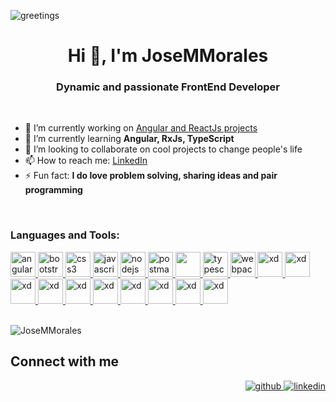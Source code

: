 ![greetings](https://user-images.githubusercontent.com/43299285/146223384-04341fcf-4769-4353-82b1-f3d78f7de611.gif)

<h1 align="center">Hi 👋, I'm JoseMMorales</h1>
<h3 align="center">Dynamic and passionate FrontEnd Developer</h3>

</br>

- 🔭 I’m currently working on [Angular and ReactJs projects](https://github.com/JoseMMorales)
- 🌱 I’m currently learning <b>Angular, RxJs, TypeScript</b>
- 👯 I’m looking to collaborate on cool projects to change people's life
- 📫 How to reach me: [LinkedIn](www.linkedin.com/in/josemula)
- ⚡ Fun fact: <b>I do love problem solving, sharing ideas and pair programming</b>

</br>

<h3 align="left">Languages and Tools:</h3>
<p align="left"> 
  <a href="https://angular.io" target="_blank"> 
    <img src="https://cdn.worldvectorlogo.com/logos/angular-icon.svg" alt="angularjs" width="40" height="40"/> 
  </a> 
  <a href="https://getbootstrap.com" target="_blank"> 
    <img src="https://itblogsogeti.files.wordpress.com/2018/04/mundo-ideal-boostrap4.png" alt="bootstrap" width="40" height="40"/> 
  </a> 
  <a href="https://developer.mozilla.org/en-US/docs/Web/CSS" target="_blank"> 
    <img src="https://icongr.am/devicon/css3-original.svg?size=128&color=currentColor" alt="css3" width="40" height="40"/> 
  </a> 
  <a href="https://developer.mozilla.org/en-US/docs/Web/JavaScript" target="_blank"> 
    <img src="https://icongr.am/devicon/javascript-original.svg?size=128&color=currentColor" alt="javascript" width="40" height="40"/> 
  </a> 
  <a href="https://reactjs.org/" target="_blank"> 
    <img src="https://icongr.am/devicon/react-original.svg?size=128&color=currentColor" alt="nodejs" width="40" height="40"/> 
  </a> 
  <a href="https://postman.com" target="_blank"> 
    <img src="https://www.vectorlogo.zone/logos/getpostman/getpostman-icon.svg" alt="postman" width="40" height="40"/> 
  </a> 
  <a href="https://sass-lang.com" target="_blank"> 
    <img src="https://icongr.am/devicon/sass-original.svg?size=128&color=currentColor" width="40" height="40" /> 
  </a> 
  <a href="https://www.typescriptlang.org/" target="_blank"> 
    <img src="https://icongr.am/devicon/typescript-original.svg?size=128&color=currentColor" alt="typescript" width="40" height="40"/> 
  </a> 
  <a href="https://webpack.js.org" target="_blank"> 
    <img src="https://icongr.am/devicon/webpack-original.svg?size=128&color=currentColor" alt="webpack" width="40" height="40"/> 
  </a> 
  <a href="hhttps://www.doctrine-project.org/projects/doctrine-orm/en/current/tutorials/getting-started.html" target="_blank"> 
    <img src="https://icongr.am/devicon/doctrine-original.svg?size=128&color=currentColor" alt="xd" width="40" height="40"/> 
  </a>
  <a href="https://jquery.com/" target="_blank"> 
    <img src="https://icongr.am/devicon/jquery-original.svg?size=128&color=currentColor" alt="xd" width="40" height="40"/> 
  </a> 
  <a href="https://about.gitlab.com/" target="_blank"> 
    <img src="https://icongr.am/devicon/gitlab-original.svg?size=128&color=currentColor" alt="xd" width="40" height="40"/> 
  </a>  
  <a href="https://www.linux.org/" target="_blank"> 
    <img src="https://icongr.am/devicon/linux-original.svg?size=128&color=currentColor" alt="xd" width="40" height="40"/> 
  </a>  
   <a href="https://www.mysql.com/" target="_blank"> 
    <img src="https://icongr.am/devicon/mysql-original-wordmark.svg?size=148&color=currentColor" alt="xd" width="40" height="40"/> 
  </a>  
   <a href="https://symfony.com/" target="_blank"> 
    <img src="https://icongr.am/devicon/symfony-original.svg?size=128&color=currentColor" alt="xd" width="40" height="40"/> 
  </a>  
   <a href="https://git-scm.com/" target="_blank"> 
    <img src="https://icongr.am/devicon/git-original.svg?size=128&color=currentColor" alt="xd" width="40" height="40"/> 
  </a>  
   <a href="https://www.npmjs.com/" target="_blank"> 
    <img src="https://icongr.am/devicon/npm-original-wordmark.svg?size=139&color=currentColor" alt="xd" width="40" height="40"/> 
  </a>  
  <a href="https://code.visualstudio.com/" target="_blank"> 
    <img src="https://cdn.jsdelivr.net/gh/devicons/devicon/icons/vscode/vscode-original.svg" " alt="xd" width="40" height="40"/> 
  </a>  
  <a href="https://rxjs.dev/" target="_blank"> 
    <img src="https://iconape.com/wp-content/files/fm/91325/svg/rxjs-1.svg" " alt="xd" width="40" height="40"/> 
  </a>                                                                                                                 
</p>

</br>

  <img align="left" src="https://github-readme-stats.vercel.app/api/top-langs?username=JoseMMorales&show_icons=true&locale=en&layout=compact" alt="JoseMMorales" />
  
</br>

## Connect with me  
<div align="right">
  <a href="https://github.com/JoseMMorales" target="_blank">
    <img src=https://img.shields.io/badge/github-%2324292e.svg?&style=for-the-badge&logo=github&logoColor=white alt=github style="margin-bottom: 5px;" />
  </a>
  <a href="www.linkedin.com/in/josemula" target="_blank">
    <img src=https://img.shields.io/badge/linkedin-%231E77B5.svg?&style=for-the-badge&logo=linkedin&logoColor=white alt=linkedin style="margin-bottom: 5px;" />
  </a>
</div>  
